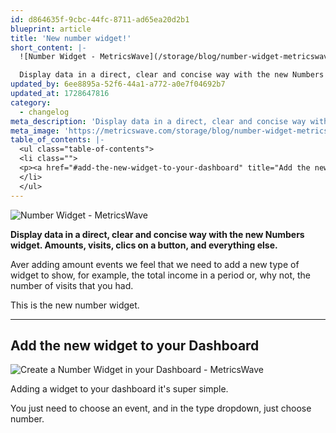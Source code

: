 ```yaml
---
id: d864635f-9cbc-44fc-8711-ad65ea20d2b1
blueprint: article
title: 'New number widget!'
short_content: |-
  ![Number Widget - MetricsWave](/storage/blog/number-widget-metricswave.png)

  Display data in a direct, clear and concise way with the new Numbers widget. Amounts, visits, clics on a button, and everything else.
updated_by: 6ee8895a-52f6-44a1-a772-a0e7f04692b7
updated_at: 1728647816
category:
  - changelog
meta_description: 'Display data in a direct, clear and concise way with the new Numbers widget. Amounts, visits, clics on a button, and everything else.'
meta_image: 'https://metricswave.com/storage/blog/number-widget-metricswave.png'
table_of_contents: |-
  <ul class="table-of-contents">
  <li class="">
  <p><a href="#add-the-new-widget-to-your-dashboard" title="Add the new widget to your Dashboard">Add the new widget to your Dashboard</a></p>
  </li>
  </ul>
---
```

![Number Widget - MetricsWave](/storage/blog/number-widget-metricswave.png)

**Display data in a direct, clear and concise way with the new Numbers widget. Amounts, visits, clics on a button, and everything else.**

Aver adding amount events we feel that we need to add a new type of widget to show, for example, the total income in a period or, why not, the number of visits that you had.

This is the new number widget.

---

## Add the new widget to your Dashboard
![Create a Number Widget in your Dashboard - MetricsWave](/storage/blog/creaete-a-number-widget-metricswave.png)

Adding a widget to your dashboard it's super simple.

You just need to choose an event, and in the type dropdown, just choose number.